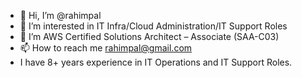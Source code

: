 - 👋 Hi, I’m @rahimpal
- 👀 I’m interested in IT Infra/Cloud Administration/IT Support Roles
- 🌱 I’m  AWS Certified Solutions Architect – Associate (SAA-C03) 
- 📫 How to reach me rahimpal@gmail.com
- I have 8+ years experience in IT Operations and IT Support Roles.

<!---
rahimpal/rahimpal is a ✨ special ✨ repository because its `README.md` (this file) appears on your GitHub profile.
You can click the Preview link to take a look at your changes.
--->
